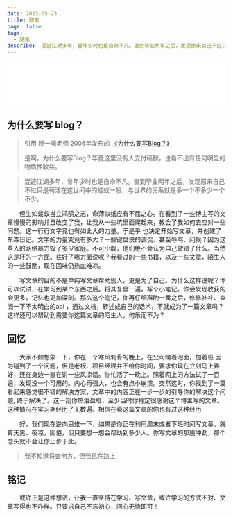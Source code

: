 ```yaml
---
date: 2023-05-23
title: 随笔
page: false
tags:
  - 随笔
describe:  混迹江湖多年，曾年少时也是自命不凡。直到毕业两年之后，发现原来自己不过只是苟活在这世间中的蝼蚁一般，与世界的关系就是多一个不多少一个不少。
---
```

<iframe frameborder="no" border="0" marginwidth="0" marginheight="0" width=100% height=100 src="//music.163.com/outchain/player?type=2&id=28613314&auto=0&height=66"></iframe>


## 为什么要写 blog？
> 引用 阮一峰老师 2006年发布的 [《为什么要写Blog？》](http://www.ruanyifeng.com/blog/2006/12/why_i_keep_blogging.html)
> 
> 是啊，为什么要写Blog？毕竟这里没有人支付稿酬，也看不出有任何明显的物质性收益。


> 混迹江湖多年，曾年少时也是自命不凡。直到毕业两年之后，发现原来自己不过只是苟活在这世间中的蝼蚁一般，与世界的关系就是多一个不多少一个不少。

<p style="text-indent: 2em;">但生如蝼蚁当立鸿鹄之志，命薄似纸应有不屈之心。在看到了一些博主写的文章慢慢的影响并且改变了我，让我从一些坑里面爬起来，教会了我如何去应对一些问题。这一行行文字竟也有如此大的力量。于是乎 也决定开始写文章，并创建了东森日记。文字的力量究竟有多大？一些键盘侠的调侃、甚至辱骂、问候？因为这些人的网络暴力毁了多少家庭。不可小觑，他们绝不会认为自己做错了什么。当然这是坏的一方面。往好了哪方面说呢？我看过的一些书籍，以及一些文章，陌生人的一些鼓励，现在回味仍热血难凉。</p>

<p style="text-indent: 2em;">写文章的目的不是单纯写文章帮助别人，更是为了自己。为什么这样说呢？你可以试试，在学习到某个东西之后。将其复盘一遍，写个小笔记。你会发现收获的会更多，记忆也更加深刻。那么这个笔记，你再仔细斟酌一番之后，修修补补、查阅一下不太明白的api ，通过文档，转述成自己的话术，不就成为了一篇文章吗？这样还可以帮助到需要你这篇文章的陌生人。何乐而不为？</p>

## 回忆

<p style="text-indent: 2em;">大家不如想象一下，你在一个寒风刺骨的晚上，在公司啃着泡面，加着班 因为碰到了一个问题，但是老板、项目经理并不给你时间，要求你现在立刻马上弄好，还在身边一直在讲一些风凉话。你忙活了一晚上。照着网上的方法试了一百遍，发现没一个可用的。内心再强大，也会有点小崩溃。突然这时，你找到了一篇看起来感觉很不错的解决方案，文章中的内容正在一步一步的引导你的解决这个问题, 终于解决了。这一刻你热泪盈眶，至少当时你肯定很感谢这个博主写的文章。这种情况在实习期经历了无数遍。相信在看这篇文章的你也有过这种经历</p>

<p style="text-indent: 2em;">好，我们现在逆向思维一下，如果是你正在利用周末或者下班时间写文章。就算天黑、夜凉，困倦，但只要想一想会帮助到多少人。你写文章的那股冲劲，那个念头就不会让你止步于此。</p>

> 我不知道将去何方，但我已在路上

## 铭记
<p style="text-indent: 2em;">或许正是这种想法，让我一直坚持在学习、写文章，或许学习的方式不对、文章写得也不咋样。只要求自己不忘初心，问心无愧即可！</p>
